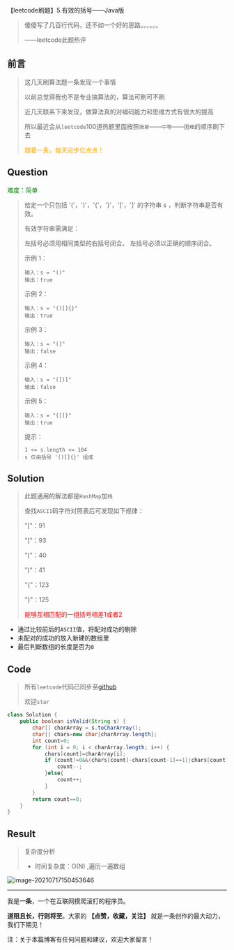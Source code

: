 【leetcode刷题】5.有效的括号——Java版

>傻傻写了几百行代码，还不如一个好的思路。。。。。。
>
>——leetcode此题热评

## 前言

> 这几天刷算法题一条发现一个事情
>
> 以前总觉得我也不是专业搞算法的，算法可刷可不刷
>
> 近几天联系下来发现，做算法真的对编码能力和思维方式有很大的提高
>
> 所以最近会从`leetcode`100道热题里面按照`简单`——`中等`——`困难`的顺序刷下去
>
> <font color=orange>跟着一条，每天进步亿点点！</font>

## Question

<font color=green>难度：简单</font>

>给定一个只包括 '('，')'，'{'，'}'，'['，']' 的字符串 s ，判断字符串是否有效。
>
>有效字符串需满足：
>
>左括号必须用相同类型的右括号闭合。
>左括号必须以正确的顺序闭合。
>
>示例 1：
>
>```
>输入：s = "()"
>输出：true
>```
>
>示例 2：
>
>```
>输入：s = "()[]{}"
>输出：true
>```
>
>示例 3：
>
>```
>输入：s = "(]"
>输出：false
>```
>
>
>示例 4：
>
>```
>输入：s = "([)]"
>输出：false
>```
>
>
>示例 5：
>
>```
>输入：s = "{[]}"
>输出：true
>```
>
>提示：
>
>```
>1 <= s.length <= 104
>s 仅由括号 '()[]{}' 组成
>```

## Solution

>此题通用的解法都是`HashMap`加`栈`
>
>查找`ASCII`码字符对照表后可发现如下规律：
>
>"["：91
>
>"]"：93
>
>"("：40
>
>")"：41
>
>"{"：123
>
>"}"：125
>
><font color=red>能够互相匹配的一组括号相差1或者2</font>

- 通过比较前后的`ASCII`值，将配对成功的剔除
- 未配对的成功的放入新建的数组里
- 最后判断数组的长度是否为`0`

## Code

>所有`leetcode`代码已同步至[github](https://github.com/lbsys/leetcode/tree/master/src/leetcode/editor/cn)
>
>欢迎`star`

```java
class Solution {
    public boolean isValid(String s) {
        char[] charArray = s.toCharArray();
        char[] chars=new char[charArray.length];
        int count=0;
        for (int i = 0; i < charArray.length; i++) {
            chars[count]=charArray[i];
            if (count!=0&&(chars[count]-chars[count-1]==1||chars[count]-chars[count-1]==2)){
                count--;
            }else{
                count++;
            }
        }
        return count==0;
    }
}
```

## Result

> 复杂度分析
>
> - 时间复杂度：O(N) ,遍历一遍数组

![image-20210717150453646](C:\Users\libia\AppData\Roaming\Typora\typora-user-images\image-20210717150453646.png)

---

我是**一条**，一个在互联网摸爬滚打的程序员。

**道阻且长，行则将至**。大家的 **【点赞，收藏，关注】** 就是一条创作的最大动力，我们下期见！

注：关于本篇博客有任何问题和建议，欢迎大家留言！